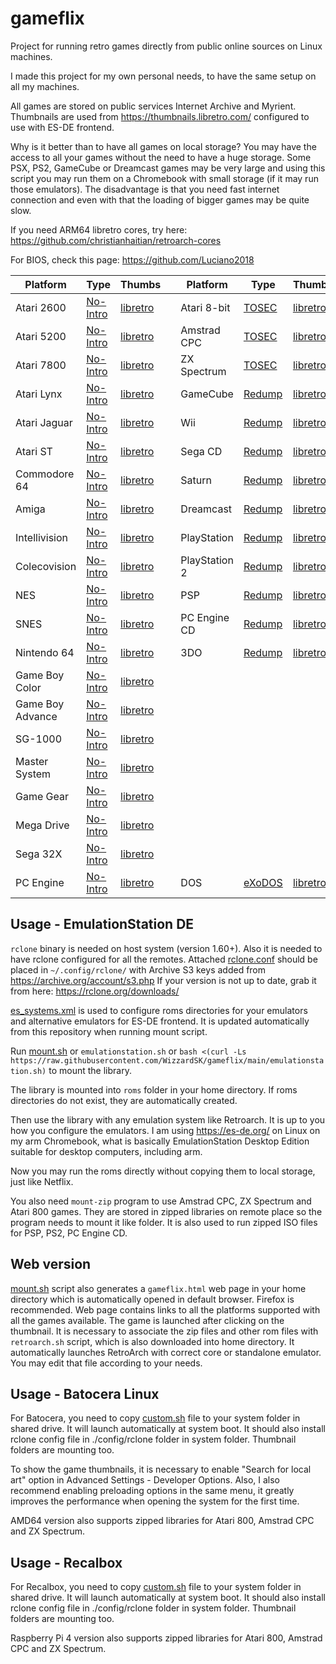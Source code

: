 # gameflix

Project for running retro games directly from public online sources on Linux machines.

I made this project for my own personal needs, to have the same setup on all my machines.

All games are stored on public services Internet Archive and Myrient. Thumbnails are used from https://thumbnails.libretro.com/ configured to use with ES-DE frontend. 

Why is it better than to have all games on local storage? You may have the access to all your games without the need to have a huge storage. Some PSX, PS2, GameCube or Dreamcast games may be very large and using this script you may run them on a Chromebook with small storage (if it may run those emulators). The disadvantage is that you need fast internet connection and even with that the loading of bigger games may be quite slow.

If you need ARM64 libretro cores, try here: https://github.com/christianhaitian/retroarch-cores

For BIOS, check this page: https://github.com/Luciano2018

| Platform | Type | Thumbs |   | Platform | Type | Thumbs |
| -------- | ---- | ------ | - | -------- | ---- | ------ |
| Atari 2600 | [No-Intro](https://myrient.erista.me/files/No-Intro/Atari%20-%202600) | [libretro](http://thumbnails.libretro.com/Atari%20-%202600/Named_Snaps) | | Atari 8-bit | [TOSEC](https://myrient.erista.me/files/TOSEC/Atari/8bit/Games/[XEX]) | [libretro](http://thumbnails.libretro.com/Atari%20-%208-bit/Named_Snaps)
| Atari 5200 | [No-Intro](https://myrient.erista.me/files/No-Intro/Atari%20-%205200) | [libretro](http://thumbnails.libretro.com/Atari%20-%205200/Named_Snaps) | | Amstrad CPC | [TOSEC](https://myrient.erista.me/files/TOSEC/Amstrad/CPC/Games/[DSK]) | [libretro](http://thumbnails.libretro.com/Amstrad%20-%20CPC/Named_Snaps)
| Atari 7800 | [No-Intro](https://myrient.erista.me/files/No-Intro/Atari%20-%207800) | [libretro](http://thumbnails.libretro.com/Atari%20-%207800/Named_Snaps) | | ZX Spectrum | [TOSEC](https://myrient.erista.me/files/TOSEC/Sinclair/ZX%20Spectrum/Games/[DSK]) | [libretro](http://thumbnails.libretro.com/Sinclair%20-%20ZX%20Spectrum/Named_Snaps)
| Atari Lynx | [No-Intro](https://myrient.erista.me/files/No-Intro/Atari%20-%20Lynx) | [libretro](http://thumbnails.libretro.com/Atari%20-%20Lynx/Named_Snaps) | | GameCube | [Redump](https://myrient.erista.me/files/Redump/Nintendo%20-%20GameCube%20-%20NKit%20RVZ%20[zstd-19-128k]) | [libretro](http://thumbnails.libretro.com/Nintendo%20-%20GameCube/Named_Snaps)
| Atari Jaguar | [No-Intro](https://myrient.erista.me/files/No-Intro/Atari%20-%20Jaguar%20(J64)) | [libretro](http://thumbnails.libretro.com/Atari%20-%20Jaguar/Named_Snaps) | | Wii | [Redump](https://myrient.erista.me/files/Redump/Nintendo%20-%20Wii%20-%20NKit%20RVZ%20[zstd-19-128k]) | [libretro](http://thumbnails.libretro.com/Nintendo%20-%20Wii/Named_Snaps)
| Atari ST | [No-Intro](https://myrient.erista.me/files/No-Intro/Atari%20-%20ST) | [libretro](http://thumbnails.libretro.com/Atari%20-%20ST/Named_Snaps) | | Sega CD  | [Redump](https://myrient.erista.me/files/Redump/Sega%20-%20Mega%20CD%20&%20Sega%20CD) | [libretro](http://thumbnails.libretro.com/Sega%20-%20Mega-CD%20-%20Sega%20CD/Named_Snaps)
| Commodore 64 | [No-Intro](https://myrient.erista.me/files/No-Intro/Commodore%20-%20Commodore%2064) | [libretro](http://thumbnails.libretro.com/Commodore%20-%2064/Named_Snaps) | | Saturn | [Redump](https://myrient.erista.me/files/Redump/Sega%20-%20Saturn) | [libretro](http://thumbnails.libretro.com/Sega%20-%20Saturn/Named_Snaps)
| Amiga  | [No-Intro](https://myrient.erista.me/files/No-Intro/Commodore%20-%20Amiga) | [libretro](http://thumbnails.libretro.com/Commodore%20-%20Amiga/Named_Snaps) | | Dreamcast |  [Redump](https://myrient.erista.me/files/Redump/Sega%20-%20Dreamcast) | [libretro](http://thumbnails.libretro.com/Sega%20-%20Dreamcast/Named_Snaps)
| Intellivision  | [No-Intro](https://myrient.erista.me/files/No-Intro/Mattel%20-%20Intellivision) | [libretro](http://thumbnails.libretro.com/Mattel%20-%20Intellivision/Named_Snaps) | | PlayStation  | [Redump](https://myrient.erista.me/files/Redump/Sony%20-%20PlayStation) | [libretro](http://thumbnails.libretro.com/Sony%20-%20PlayStation/Named_Snaps)
| Colecovision | [No-Intro](https://myrient.erista.me/files/No-Intro/Coleco%20-%20ColecoVision) | [libretro](http://thumbnails.libretro.com/Coleco%20-%20ColecoVision/Named_Snaps) | | PlayStation 2 | [Redump](https://myrient.erista.me/files/Redump/Sony%20-%20PlayStation%202) | [libretro](http://thumbnails.libretro.com/Sony%20-%20PlayStation%202/Named_Snaps)
| NES | [No-Intro](https://myrient.erista.me/files/No-Intro/Nintendo%20-%20Nintendo%20Entertainment%20System%20(Headered)) | [libretro](http://thumbnails.libretro.com/Nintendo%20-%20Nintendo%20Entertainment%20System/Named_Snaps) | | PSP | [Redump](https://myrient.erista.me/files/Redump/Sony%20-%20PlayStation%20Portable) | [libretro](http://thumbnails.libretro.com/Sony%20-%20PlayStation%20Portable/Named_Snaps)
| SNES | [No-Intro](https://myrient.erista.me/files/No-Intro/Nintendo%20-%20Super%20Nintendo%20Entertainment%20System) | [libretro](http://thumbnails.libretro.com/Nintendo%20-%20Super%20Nintendo%20Entertainment%20System)  | | PC Engine CD | [Redump](https://myrient.erista.me/files/Redump/NEC%20-%20PC%20Engine%20CD%20&%20TurboGrafx%20CD) | [libretro](http://thumbnails.libretro.com/NEC%20-%20PC%20Engine%20CD%20-%20TurboGrafx-CD/Named_Snaps)
| Nintendo 64 | [No-Intro](https://myrient.erista.me/files/No-Intro/Nintendo%20-%20Nintendo%2064%20(ByteSwapped)) | [libretro](http://thumbnails.libretro.com/Nintendo%20-%20Nintendo%2064/Named_Snaps) | | 3DO | [Redump](https://myrient.erista.me/files/Redump/Panasonic%20-%203DO%20Interactive%20Multiplayer) | [libretro](http://thumbnails.libretro.com/The%203DO%20Company%20-%203DO/Named_Snaps)
| Game Boy Color | [No-Intro](https://myrient.erista.me/files/No-Intro/Nintendo%20-%20Game%20Boy%20Color) | [libretro](http://thumbnails.libretro.com/Nintendo%20-%20Game%20Boy%20Color/Named_Snaps)
| Game Boy Advance | [No-Intro](https://myrient.erista.me/files/No-Intro/Nintendo%20-%20Game%20Boy%20Advance) | [libretro](https://thumbnails.libretro.com/Nintendo%20-%20Game%20Boy%20Advance/Named_Snaps)
| SG-1000 | [No-Intro](https://myrient.erista.me/files/No-Intro/Sega%20-%20SG-1000) | [libretro](http://thumbnails.libretro.com/Sega%20-%20SG-1000/Named_Snaps)
| Master System | [No-Intro](https://myrient.erista.me/files/No-Intro/Sega%20-%20Master%20System%20-%20Mark%20III) | [libretro](http://thumbnails.libretro.com/Sega%20-%20Master%20System%20-%20Mark%20III/Named_Snaps)
| Game Gear | [No-Intro](https://myrient.erista.me/files/No-Intro/Sega%20-%20Game%20Gear) | [libretro](http://thumbnails.libretro.com/Sega%20-%20Game%20Gear/Named_Snaps)
| Mega Drive | [No-Intro](https://myrient.erista.me/files/No-Intro/Sega%20-%20Mega%20Drive%20-%20Genesis) | [libretro](http://thumbnails.libretro.com/Sega%20-%20Mega%20Drive%20-%20Genesis/Named_Snaps)
| Sega 32X | [No-Intro](https://myrient.erista.me/files/No-Intro/Sega%20-%2032X) | [libretro](http://thumbnails.libretro.com/Sega%20-%2032X/Named_Snaps)
| PC Engine | [No-Intro](https://myrient.erista.me/files/No-Intro/NEC%20-%20PC%20Engine%20-%20TurboGrafx-16) | [libretro](http://thumbnails.libretro.com/NEC%20-%20PC%20Engine%20-%20TurboGrafx%2016/Named_Snaps) | |  DOS | [eXoDOS](https://archive.org/download/exov5_2/eXo/eXoDOS) | [libretro](http://thumbnails.libretro.com/DOS/Named_Snaps)

## Usage - EmulationStation DE
`rclone` binary is needed on host system (version 1.60+). Also it is needed to have rclone configured for all the remotes. Attached [rclone.conf](/.config/rclone/rclone.conf) should be placed in `~/.config/rclone/` with Archive S3 keys added from https://archive.org/account/s3.php If your version is not up to date, grab it from here: https://rclone.org/downloads/

[es_systems.xml](.emulationstation/custom_systems/es_systems.xml) is used to configure roms directories for your emulators and alternative emulators for ES-DE frontend. It is updated automatically from this repository when running mount script.

Run [mount.sh](mount.sh) or `emulationstation.sh` or `bash <(curl -Ls https://raw.githubusercontent.com/WizzardSK/gameflix/main/emulationstation.sh)` to mount the library.

The library is mounted into `roms` folder in your home directory. If roms directories do not exist, they are automatically created.

Then use the library with any emulation system like Retroarch. It is up to you how you configure the emulators. I am using https://es-de.org/ on Linux on my arm Chromebook, what is basically EmulationStation Desktop Edition suitable for desktop computers, including arm.

Now you may run the roms directly without copying them to local storage, just like Netflix. 

You also need `mount-zip` program to use Amstrad CPC, ZX Spectrum and Atari 800 games. They are stored in zipped libraries on remote place so the program needs to mount it like folder. It is also used to run zipped ISO files for PSP, PS2, PC Engine CD.

## Web version
[mount.sh](mount.sh) script also generates a `gameflix.html` web page in your home directory which is automatically opened in default browser. Firefox is recommended. Web page contains links to all the platforms supported with all the games available. The game is launched after clicking on the thumbnail. It is necessary to associate the zip files and other rom files with `retroarch.sh` script, which is also downloaded into home directory. It automatically launches RetroArch with correct core or standalone emulator. You may edit that file according to your needs.

## Usage - Batocera Linux
For Batocera, you need to copy [custom.sh](batocera/share/system/custom.sh) file to your system folder in shared drive. It will launch automatically at system boot. It should also install rclone config file in ./config/rclone folder in system folder. Thumbnail folders are mounting too.

To show the game thumbnails, it is necessary to enable "Search for local art" option in Advanced Settings - Developer Options. Also, I also recommend enabling preloading options in the same menu, it greatly improves the performance when opening the system for the first time.

AMD64 version also supports zipped libraries for Atari 800, Amstrad CPC and ZX Spectrum.

## Usage - Recalbox
For Recalbox, you need to copy [custom.sh](recalbox/share/system/custom.sh) file to your system folder in shared drive. It will launch automatically at system boot. It should also install rclone config file in ./config/rclone folder in system folder. Thumbnail folders are mounting too.

Raspberry Pi 4 version also supports zipped libraries for Atari 800, Amstrad CPC and ZX Spectrum.
